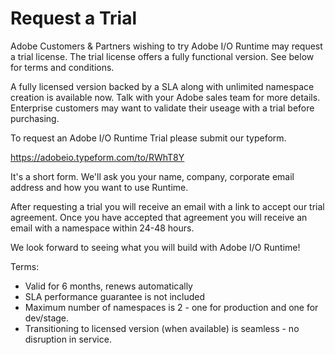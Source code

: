# Request a Trial

Adobe Customers & Partners wishing to try Adobe I/O Runtime may request a trial license. The trial license offers a fully functional version. See below for terms and conditions.
 
A fully licensed version backed by a SLA along with unlimited namespace creation is available now. Talk with your Adobe sales team for more details. Enterprise customers may want to validate their useage with a trial before purchasing.

To request an Adobe I/O Runtime Trial please submit our typeform. 

https://adobeio.typeform.com/to/RWhT8Y

It's a short form. We'll ask you your name, company, corporate email address and how you want to use Runtime. 

After requesting a trial you will receive an email with a link to accept our trial agreement. Once you have accepted that agreement you will receive an email with a namespace within 24-48 hours.
  
We look forward to seeing what you will build with Adobe I/O Runtime! 
 
Terms:
* Valid for 6 months, renews automatically
* SLA performance guarantee is not included
* Maximum number of namespaces is 2 - one for production and one for dev/stage.
* Transitioning to licensed version (when available) is seamless - no disruption in service.
